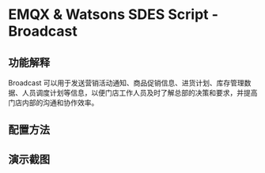 # EMQX & Watsons SDES Script - Broadcast

## 功能解释
Broadcast 可以用于发送营销活动通知、商品促销信息、进货计划、库存管理数据、人员调度计划等信息，以便门店工作人员及时了解总部的决策和要求，并提高门店内部的沟通和协作效率。
## 配置方法

## 演示截图

